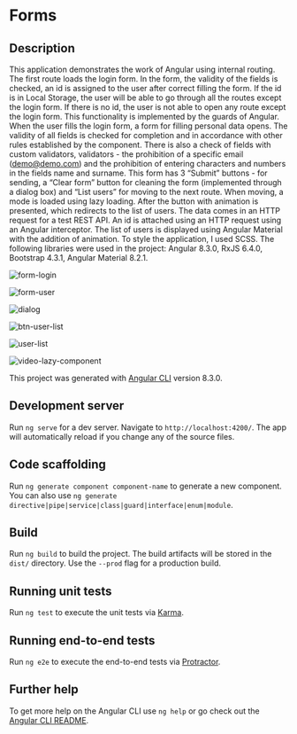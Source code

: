 # Forms

## Description
This application demonstrates the work of Angular using internal routing. 
The first route loads the login form. In the form, the validity of the fields
is checked, an id is assigned to the user after correct filling the form. 
If the id is in Local Storage, the user will be able to go through all the 
routes except the login form. If there is no id, the user is not able to open 
any route except the login form. This functionality is implemented by the 
guards of Angular. When the user fills the login form, a form for filling 
personal data opens. The validity of all fields is checked for completion and 
in accordance with other rules established by the component. There is also a 
check of fields with custom validators, validators - the prohibition of a 
specific email (demo@demo.com) and the prohibition of entering characters and 
numbers in the fields name and surname. This form has 3 “Submit” buttons - for 
sending, a “Clear form” button for cleaning the form (implemented through a 
dialog box) and “List users” for moving to the next route. When moving, a mode 
is loaded using lazy loading. After the button with animation is presented, 
which redirects to the list of users. The data comes in an HTTP request for a 
test REST API. An id is attached using an HTTP request using an Angular 
interceptor. The list of users is displayed using Angular Material with the 
addition of animation. To style the application, I used SCSS. The following 
libraries were used in the project: Angular 8.3.0, RxJS 6.4.0, Bootstrap 4.3.1, 
Angular Material 8.2.1.

![form-login](src/assets/form-login.png)

![form-user](src/assets/form-user.png)

![dialog](src/assets/dialog.png)

![btn-user-list](src/assets/btn-user-list.png)

![user-list](src/assets/user-list.png)

![video-lazy-component](src/assets/video-lazy-component.gif)


This project was generated with [Angular CLI](https://github.com/angular/angular-cli) version 8.3.0.

## Development server

Run `ng serve` for a dev server. Navigate to `http://localhost:4200/`. The app will automatically reload if you change any of the source files.

## Code scaffolding

Run `ng generate component component-name` to generate a new component. You can also use `ng generate directive|pipe|service|class|guard|interface|enum|module`.

## Build

Run `ng build` to build the project. The build artifacts will be stored in the `dist/` directory. Use the `--prod` flag for a production build.

## Running unit tests

Run `ng test` to execute the unit tests via [Karma](https://karma-runner.github.io).

## Running end-to-end tests

Run `ng e2e` to execute the end-to-end tests via [Protractor](http://www.protractortest.org/).

## Further help

To get more help on the Angular CLI use `ng help` or go check out the [Angular CLI README](https://github.com/angular/angular-cli/blob/master/README.md).
